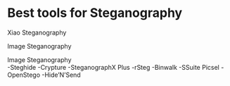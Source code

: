 # Best tools for Steganography 

Xiao Steganography<br />

Image Steganography<br />

Image Steganography<br />
-Steghide
-Crypture
-SteganographX Plus
-rSteg
-Binwalk
-SSuite Picsel
-OpenStego
-Hide’N’Send
